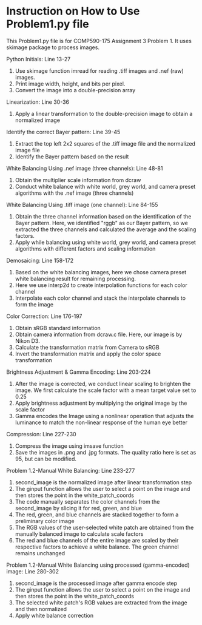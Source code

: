 # Instruction on How to Use Problem1.py file

This Problem1.py file is for COMP590-175 Assignment 3 Problem 1. It uses skimage package to process images. 

Python Initials: Line 13-27
1. Use skimage function imread for reading .tiff images and .nef (raw) images.
2. Print image width, height, and bits per pixel.
3. Convert the image into a double-precision array

Linearization: Line 30-36
1. Apply a linear transformation to the double-precision image to obtain a normalized image

Identify the correct Bayer pattern: Line 39-45
1. Extract the top left 2x2 squares of the .tiff image file and the normalized image file
2. Identify the Bayer pattern based on the result

White Balancing Using .nef image (three channels): Line 48-81
1. Obtain the multiplier scale information from dcraw
2. Conduct white balance with white world, grey world, and camera preset algorithms with the .nef image (three channels)

White Balancing Using .tiff image (one channel): Line 84-155
1. Obtain the three channel information based on the identification of the Bayer pattern. Here, we identified "rggb" as our Bayer pattern, so we extracted the three channels and calculated the average and the scaling factors.
2. Apply while balancing using white world, grey world, and camera preset algorithms with different factors and scaling information

Demosaicing: Line 158-172
1. Based on the white balancing images, here we chose camera preset white balancing result for remaining processing.
2. Here we use interp2d to create interpolation functions for each color channel
3. Interpolate each color channel and stack the interpolate channels to form the image

Color Correction: Line 176-197
1. Obtain sRGB standard information
2. Obtain camera information from dcraw.c file. Here, our image is by Nikon D3.
3. Calculate the transformation matrix from Camera to sRGB
4. Invert the transformation matrix and apply the color space transformation

Brightness Adjustment & Gamma Encoding: Line 203-224
1. After the image is corrected, we conduct linear scaling to brighten the image. We first calculate the scale factor with a mean target value set to 0.25
2. Apply brightness adjustment by multiplying the original image by the scale factor
3. Gamma encodes the Image using a nonlinear operation that adjusts the luminance to match the non-linear response of the human eye better

Compression: Line 227-230
1. Compress the image using imsave function
2. Save the images in .png and .jpg formats. The quality ratio here is set as 95, but can be modified.

Problem 1.2-Manual White Balancing: Line 233-277
1. second_image is the normalized image after linear transformation step
2. The ginput function allows the user to select a point on the image and then stores the point in the white_patch_coords
3. The code manually separates the color channels from the second_image by slicing it for red, green, and blue
4. The red, green, and blue channels are stacked together to form a preliminary color image
5. The RGB values of the user-selected white patch are obtained from the manually balanced image to calculate scale factors
6. The red and blue channels of the entire image are scaled by their respective factors to achieve a white balance. The green channel remains unchanged

Problem 1.2-Manual White Balancing using processed (gamma-encoded) image: Line 280-302
1. second_image is the processed image after gamma encode step
2. The ginput function allows the user to select a point on the image and then stores the point in the white_patch_coords
3. The selected white patch's RGB values are extracted from the image and then normalized
4. Apply white balance correction


